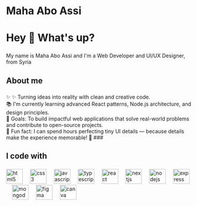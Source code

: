 # Maha Abo Assi
<h1 align="left">Hey 👋 What's up?</h1>

###

<p align="left">My name is Maha Abo Assi  and I'm a Web Developer and UI/UX Designer, from Syria</p>

###

<h2 align="left">About me</h2>

###

<p align="left">✨ 
  ✨ Turning ideas into reality with clean and creative code.<br>
  📚 I'm currently learning advanced React patterns, Node.js architecture, and design principles.<br>
  🎯 Goals: To build impactful web applications that solve real-world problems and contribute to open-source projects.<br>
  🎲 Fun fact: I can spend hours perfecting tiny UI details — because details make the experience memorable! 🎨
###

<h2 align="left">I code with</h2>

###
<div>
  <img style="width:45px" src="https://cdn.jsdelivr.net/gh/devicons/devicon/icons/html5/html5-original.svg" height="40" alt="html5 logo" />
  <img width="12" />
  <img style="width:45px" src="https://cdn.jsdelivr.net/gh/devicons/devicon/icons/css3/css3-original.svg" height="40" alt="css3 logo" />
  <img width="12" />
  <img style="width:45px" src="https://cdn.jsdelivr.net/gh/devicons/devicon/icons/javascript/javascript-original.svg" height="40" alt="javascript logo" />
  <img width="12" />
  <img style="width:45px" src="https://cdn.jsdelivr.net/gh/devicons/devicon/icons/typescript/typescript-original.svg" height="40" alt="typescript logo" />
  <img width="12" />
  <img style="width:45px" src="https://cdn.jsdelivr.net/gh/devicons/devicon/icons/react/react-original.svg" height="40" alt="react logo" />
  <img width="12" />
  <img style="width:45px" src="https://cdn.jsdelivr.net/gh/devicons/devicon/icons/nextjs/nextjs-original.svg" height="40" alt="nextjs logo" />
  <img width="12" />
  <img style="width:45px" src="https://cdn.jsdelivr.net/gh/devicons/devicon/icons/nodejs/nodejs-original.svg" height="40" alt="nodejs logo" />
  <img width="12" />
  <img style="width:45px" src="https://cdn.jsdelivr.net/gh/devicons/devicon/icons/express/express-original.svg" height="40" alt="express logo" />
  <img width="12" />
  <img style="width:45px" src="https://cdn.jsdelivr.net/gh/devicons/devicon/icons/mongodb/mongodb-original.svg" height="40" alt="mongodb logo" />
  <img width="12" />
  <img style="width:45px" src="https://cdn.jsdelivr.net/gh/devicons/devicon/icons/figma/figma-original.svg" height="40" alt="figma logo" />
  <img width="12" />
  <img style="width:45px" src="https://img.icons8.com/color/48/000000/canva.png" height="40" alt="canva logo" />
</div>

###
